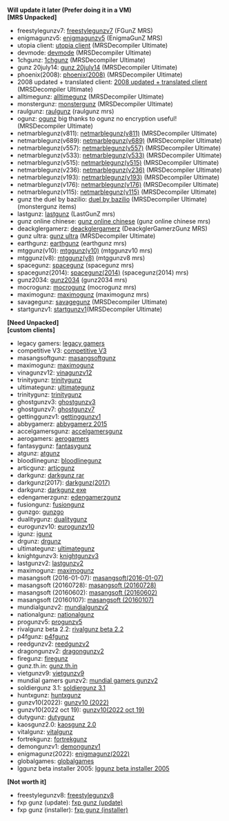 <b>Will update it later (Prefer doing it in a VM)</b> <br>
<b>[MRS Unpacked]</b> <br>
- freestylegunzv7: [freestylegunzv7](https://archive.org/details/freestyle-gun-z-version-7-installer) (FGunZ MRS)
- enigmagunzv5: [enigmagunzv5](https://archive.org/details/enigma-gunz-v-5-installer) (EnigmaGunZ MRS)
- utopia client: [utopia client](https://archive.org/details/open-beta-utopia-client-23062012) (MRSDecompiler Ultimate)
- devmode: [devmode](https://archive.org/details/devmode) (MRSDecompiler Ultimate)
- 1chgunz: [1chgunz](https://archive.org/details/1ch-gunz-20120603) (MRSDecompiler Ultimate)
- gunz 20july14: [gunz 20july14](https://archive.org/details/gunz-20-july-14) (MRSDecompiler Ultimate)
- phoenix(2008): [phoenix(2008)](https://archive.org/details/gun-z-fresh-updated-client-by-phoenix_20201112) (MRSDecompiler Ultimate)
- 2008 updated + translated client: [2008 updated + translated client](https://archive.org/details/2008-updated-translated-client) (MRSDecompiler Ultimate)
- alltimegunz: [alltimegunz](https://archive.org/details/alltime.cc-gun-z-2012-05-19) (MRSDecompiler Ultimate)
- monstergunz: [monstergunz](https://archive.org/details/monster-gunz) (MRSDecompiler Ultimate)
- raulgunz: [raulgunz](https://archive.org/details/cliente-raul-gunz) (raulgunz mrs)
- ogunz: [ogunz](https://archive.org/details/ogun-z-v-2) big thanks to ogunz no encryption useful! (MRSDecompiler Ultimate)
- netmarblegunz(v811): [netmarblegunz(v811)](https://archive.org/details/netmarble-gunz-811) (MRSDecompiler Ultimate)
- netmarblegunz(v689): [netmarblegunz(v689)](https://archive.org/details/netmarble-gunz-689) (MRSDecompiler Ultimate)
- netmarblegunz(v557): [netmarblegunz(v557)](https://archive.org/details/netmarble-gunz-v-557) (MRSDecompiler Ultimate)
- netmarblegunz(v533): [netmarblegunz(v533)](https://archive.org/details/netmarble-gunz-533) (MRSDecompiler Ultimate)
- netmarblegunz(v515): [netmarblegunz(v515)](https://archive.org/details/netmarble-gunz-515) (MRSDecompiler Ultimate)
- netmarblegunz(v236): [netmarblegunz(v236)](https://archive.org/details/netmarble-gunz-v-236) (MRSDecompiler Ultimate)
- netmarblegunz(v193): [netmarblegunz(v193)](https://archive.org/details/netmarble-gunz-v-193) (MRSDecompiler Ultimate)
- netmarblegunz(v176): [netmarblegunz(v176)](https://archive.org/details/netmarble-gunz-176) (MRSDecompiler Ultimate)
- netmarblegunz(v115): [netmarblegunz(v115)](https://archive.org/details/netmarble-gunz-v-115) (MRSDecompiler Ultimate)
- gunz the duel by bazilio: [duel by bazilio](https://archive.org/details/gunz-the-duel-by-bazilio) (MRSDecompiler Ultimate) (monstergunz items)
- lastgunz: [lastgunz](https://archive.org/details/last-gun-z-1) (LastGunZ mrs)
- gunz online chinese: [gunz online chinese](https://archive.org/details/gunz-online) (gunz online chinese mrs)
- deackglergamerz: [deackglergamerz](https://archive.org/details/deackgler-gamerz-12042014) (DeackglerGamerzGunz MRS)
- gunz ultra: [gunz ultra](https://archive.org/details/gunz-ultra) (MRSDecompiler Ultimate)
- earthgunz: [earthgunz](https://archive.org/details/earth-gunz-install) (earthgunz mrs)
- mtggunz(v10): [mtggunz(v10)](https://archive.org/details/gunz-viet-nam) (mtggunzv10 mrs)
- mtggunz(v8): [mtggunz(v8)](https://archive.org/details/setup-gunz-mtg-v-8_202011) (mtggunzv8 mrs)
- spacegunz: [spacegunz](https://archive.org/details/space-gunz) (spacegunz mrs)
- spacegunz(2014): [spacegunz(2014)](https://archive.org/details/space-gunz-2014) (spacegunz(2014) mrs)
- gunz2034: [gunz2034](https://archive.org/details/gun-z-2034-client) (gunz2034 mrs)
- mocrogunz: [mocrogunz](https://archive.org/details/mocro-gunz) (mocrogunz mrs)
- maximogunz: [maximogunz](https://archive.org/details/maximogunz_installer) (maximogunz mrs)
- savagegunz: [savagegunz](https://archive.org/details/savage-gunz-installer-april) (MRSDecompiler Ultimate)
- startgunzv1: [startgunzv1](https://archive.org/details/start-gunz-v-1)(MRSDecompiler Ultimate)

<b>[Need Unpacked]</b> <br>
<b>[custom clients]</b>
- legacy gamers: [legacy gamers](https://archive.org/details/legacy-gamers-gun-z-beta-2-7)
- competitive V3: [competitive V3](https://archive.org/details/gunz-competitive-v-3-install)
- masangsoftgunz: [masangsoftgunz](https://archive.org/details/gun-zsetup-masang)
- maximogunz: [maximogunz](https://archive.org/details/maximo-gun-z)
- vinagunzv12: [vinagunzv12](https://archive.org/details/vinagun-zv-12-1)
- trinitygunz: [trinitygunz](https://archive.org/details/trinity-gun-z)
- ultimategunz: [ultimategunz](https://archive.org/details/Ultimategunz)
- trinitygunz: [trinitygunz](https://archive.org/details/trinity-gun-z)
- ghostgunzv3: [ghostgunzv3](https://archive.org/details/ghostgunz-install-v-3)
- ghostgunzv7: [ghostgunzv7](https://archive.org/details/install-ghost-gunz-v-7)
- gettinggunzv1: [gettinggunzv1](https://archive.org/details/getting-gunz-install-v-1)
- abbygamerz: [abbygamerz 2015](https://archive.org/details/abby-gamerz-2015)
- accelgamersgunz: [accelgamersgunz](https://archive.org/details/accel-gamers-gun-z-09062015)
- aerogamers: [aerogamers](https://archive.org/details/aero-gamers)
- fantasygunz: [fantasygunz](https://archive.org/details/client-fg-2016)
- atgunz: [atgunz](https://archive.org/details/atgun-z)
- bloodlinegunz: [bloodlinegunz](https://archive.org/details/bloodline-gun-z-the-beginning-installer)
- articgunz: [articgunz](https://archive.org/details/artic-gun-z-installer-23052014)
- darkgunz: [darkgunz rar](https://archive.org/details/dark-gun-z_202011)
- darkgunz(2017): [darkgunz(2017)](https://archive.org/details/dar-kgun-z-client-2017)
- darkgunz: [darkgunz exe](https://archive.org/details/iPlayOG)
- edengamerzgunz: [edengamerzgunz](https://archive.org/details/eden-gamerz-gun-z-20151001)
- fusiongunz: [fusiongunz](https://archive.org/details/fusion-gunz)
- gunzgo: [gunzgo](https://archive.org/details/gunz-go-2016)
- dualitygunz: [dualitygunz](https://archive.org/details/instalar-duality-gun-z)
- eurogunzv10: [eurogunzv10](https://archive.org/details/gunzv-10-1)
- igunz: [igunz](https://archive.org/details/i-gunz-v-1)
- drgunz: [drgunz](https://archive.org/details/install-drgun-z)
- ultimategunz: [ultimategunz](https://archive.org/details/Ultimategunz)
- knightgunzv3: [knightgunzv3](https://archive.org/details/knight-gun-zv-3)
- lastgunzv2: [lastgunzv2](https://archive.org/details/last-gun-z-v-2-installer)
- maximogunz: [maximogunz](https://archive.org/details/maximogunz_installer)
- masangsoft (2016-01-07): [masangsoft(2016-01-07)](https://archive.org/details/gunz-setup-main-20160107)
- masangsoft (20160728): [masangsoft (20160728)](https://archive.org/details/gunz-setup-main-20160728)
- masangsoft (20160602): [masangsoft (20160602)](https://archive.org/details/gunz-setup-main-20160602)
- masangsoft (20160107): [masangsoft (20160107)](https://archive.org/details/gunz-setup-main-20160107)
- mundialgunzv2: [mundialgunzv2](https://archive.org/details/mundial-gunz-v-2)
- nationalgunz: [nationalgunz](https://archive.org/details/national-gunz-6.6.2015)
- progunzv5: [progunzv5](https://archive.org/details/pro-gunz-v-5)
- rivalgunz beta 2.2: [rivalgunz beta 2.2](https://archive.org/details/rival-gunz-beta-2.2)
- p4fgunz: [p4fgunz](https://archive.org/details/p-4-f-gun-z)
- reedgunzv2: [reedgunzv2](https://archive.org/details/reed-gun-zv-2-instalador)
- dragongunzv2: [dragongunzv2](https://archive.org/details/dragon-gunz-v-2)
- firegunz: [firegunz](https://archive.org/details/fire-gunz)
- gunz.th.in: [gunz.th.in](https://archive.org/details/gunz-th-in)
- vietgunzv9: [vietgunzv9](https://archive.org/details/viet-gunz-v-9)
- mundial gamers gunzv2: [mundial gamers gunzv2](https://archive.org/details/mundial-gamers-gunz-v-2)
- soldiergunz 3.1: [soldiergunz 3.1](https://archive.org/details/soldiers-gun-z-3.1-installer)
- huntxgunz: [huntxgunz](https://archive.org/details/7-10-2022-huntxgunz-installer)
- gunzv10(2022): [gunzv10 (2022)](https://archive.org/details/gunzv10)
- gunzv10(2022 oct 19): [gunzv10(2022 oct 19)](https://archive.org/details/gunzv-10.1-october-19-2022)
- dutygunz: [dutygunz](https://archive.org/details/instalador-duty-gunz)
- kaosgunz2.0: [kaosgunz 2.0](https://archive.org/details/kaos-gunz-2.0-a-revolucao)
- vitalgunz: [vitalgunz](https://archive.org/details/vital-gunz)
- fortrekgunz: [fortrekgunz](https://archive.org/details/fortrek-gunz-stgames)
- demongunzv1: [demongunzv1](https://archive.org/details/demon-gunz-v-1)
- enigmagunz(2022): [enigmagunz(2022)](https://archive.org/details/enigma-20221008)
- globalgames: [globalgames](https://archive.org/details/global-games)
- lggunz beta installer 2005: [lggunz beta installer 2005](https://archive.org/details/lggun-z-beta-installer-2005)


<b>[Not worth it]</b> <br>
- freestylegunzv8: [freestylegunzv8](https://archive.org/details/freestyle-gun-z-v-8-installer)
- fxp gunz (update): [fxp gunz (update)](https://archive.org/details/fxp-gun-z-updated)
- fxp gunz (installer): [fxp gunz (installer)](https://archive.org/details/fxp-gun-z)
